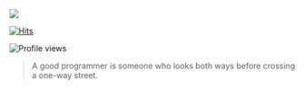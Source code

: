 <img src="https://monifus.fr/uploads/hello_white.png">

[![Hits](https://hits.seeyoufarm.com/api/count/incr/badge.svg?url=https%3A%2F%2Fgithub.com%2Fgjbae1212%2Fhit-counter&count_bg=%2331E2C2&title_bg=%23555555&icon=&icon_color=%23E7E7E7&title=hits&edge_flat=false)](https://hits.seeyoufarm.com)

![Profile views](https://visitor-badge.glitch.me/badge?page_id=LeZellus.github.profile)

> A good programmer is someone who looks both ways before crossing a one-way street.


<!--
**LeZellus/LeZellus** is a ✨ _special_ ✨ repository because its `README.md` (this file) appears on your GitHub profile.

Here are some ideas to get you started:

- 🔭 I’m currently working on ...
- 🌱 I’m currently learning ...
- 👯 I’m looking to collaborate on ...
- 🤔 I’m looking for help with ...
- 💬 Ask me about ...
- 📫 How to reach me: ...
- 😄 Pronouns: ...
- ⚡ Fun fact: ...
-->
